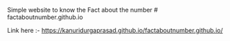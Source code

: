 Simple website to know the Fact about the number # factaboutnumber.github.io

Link here :- https://kanuridurgaprasad.github.io/factaboutnumber.github.io/
